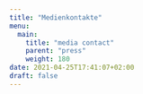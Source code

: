 ```yaml
---
title: "Medienkontakte"
menu:
  main:
    title: "media contact"
    parent: "press"
    weight: 180
date: 2021-04-25T17:41:07+02:00
draft: false
---
```


